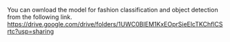 You can ownload the model for fashion classification and object detection from the following link.
https://drive.google.com/drive/folders/1UWC0BIEM1KxEOprSieElcTKChflCSrtc?usp=sharing
